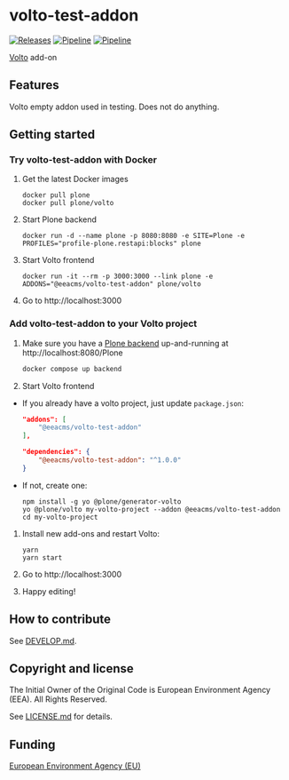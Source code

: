 # volto-test-addon
[![Releases](https://img.shields.io/github/v/release/eea/volto-test-addon)](https://github.com/eea/volto-test-addon/releases)
[![Pipeline](https://ci.eionet.europa.eu/buildStatus/icon?job=volto-addons%2Fvolto-test-addon%2Fmaster&subject=master)](https://ci.eionet.europa.eu/view/Github/job/volto-addons/job/volto-test-addon/job/master/display/redirect)
[![Pipeline](https://ci.eionet.europa.eu/buildStatus/icon?job=volto-addons%2Fvolto-test-addon%2Fdevelop&subject=develop)](https://ci.eionet.europa.eu/view/Github/job/volto-addons/job/volto-test-addon/job/develop/display/redirect)

[Volto](https://github.com/plone/volto) add-on

## Features

Volto empty addon used in testing. Does not do anything.

## Getting started

### Try volto-test-addon with Docker

1. Get the latest Docker images

   ```
   docker pull plone
   docker pull plone/volto
   ```

1. Start Plone backend
   ```
   docker run -d --name plone -p 8080:8080 -e SITE=Plone -e PROFILES="profile-plone.restapi:blocks" plone
   ```

1. Start Volto frontend

   ```
   docker run -it --rm -p 3000:3000 --link plone -e ADDONS="@eeacms/volto-test-addon" plone/volto
   ```

1. Go to http://localhost:3000

### Add volto-test-addon to your Volto project

1. Make sure you have a [Plone backend](https://plone.org/download) up-and-running at http://localhost:8080/Plone

   ```Bash
   docker compose up backend
   ```

1. Start Volto frontend

* If you already have a volto project, just update `package.json`:

   ```JSON
   "addons": [
       "@eeacms/volto-test-addon"
   ],

   "dependencies": {
       "@eeacms/volto-test-addon": "^1.0.0"
   }
   ```

* If not, create one:

   ```
   npm install -g yo @plone/generator-volto
   yo @plone/volto my-volto-project --addon @eeacms/volto-test-addon
   cd my-volto-project
   ```

1. Install new add-ons and restart Volto:

   ```
   yarn
   yarn start
   ```

1. Go to http://localhost:3000

1. Happy editing!

## How to contribute

See [DEVELOP.md](https://github.com/eea/volto-test-addon/blob/master/DEVELOP.md).

## Copyright and license

The Initial Owner of the Original Code is European Environment Agency (EEA).
All Rights Reserved.

See [LICENSE.md](https://github.com/eea/volto-test-addon/blob/master/LICENSE.md) for details.

## Funding

[European Environment Agency (EU)](http://eea.europa.eu)
